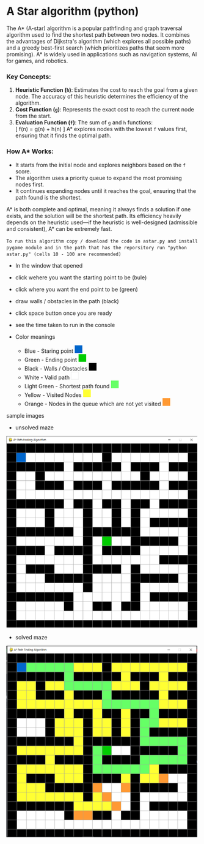 
# A Star algorithm (python)

The A* (A-star) algorithm is a popular pathfinding and graph traversal algorithm used to find the shortest path between two nodes. It combines the advantages of Dijkstra's algorithm (which explores all possible paths) and a greedy best-first search (which prioritizes paths that seem more promising). A* is widely used in applications such as navigation systems, AI for games, and robotics.

### Key Concepts:
1. **Heuristic Function (`h`)**: Estimates the cost to reach the goal from a given node. The accuracy of this heuristic determines the efficiency of the algorithm.
2. **Cost Function (`g`)**: Represents the exact cost to reach the current node from the start.
3. **Evaluation Function (`f`)**: The sum of `g` and `h` functions:  
   \[
   f(n) = g(n) + h(n)
   \]
   A* explores nodes with the lowest `f` values first, ensuring that it finds the optimal path.

### How A* Works:
- It starts from the initial node and explores neighbors based on the `f` score.
- The algorithm uses a priority queue to expand the most promising nodes first.
- It continues expanding nodes until it reaches the goal, ensuring that the path found is the shortest.

A* is both complete and optimal, meaning it always finds a solution if one exists, and the solution will be the shortest path. Its efficiency heavily depends on the heuristic used—if the heuristic is well-designed (admissible and consistent), A* can be extremely fast.


`To run this algorithm copy / download the code in astar.py and install pygame module and in the path that has the reporsitory run "python astar.py" (cells 10 - 100 are recommended)`
 - In the window that opened
 - click wehere you want the starting point to be (bule)
 - click where you want the end point to be (green)
 - draw walls / obstacles in the path (black)
 - click space button once you are ready
 - see the time taken to run in the console

 - Color meanings
    - Blue - Staring point  <img src="https://github.com/kirankumar2079/codebytes/blob/main/astar_search_algo/images/start.png" alt="starting suare" width="20" height="20">
    - Green - Ending point  <img src="https://github.com/kirankumar2079/codebytes/blob/main/astar_search_algo/images/end.png" alt="ending square" width="20" height="20">
    - Black - Walls / Obstacles  <img src="https://github.com/kirankumar2079/codebytes/blob/main/astar_search_algo/images/wall.png" alt="Wall squares" width="20" height="20">
    - White - Valid path  <img src="https://github.com/kirankumar2079/codebytes/blob/main/astar_search_algo/images/valid.png" alt="valid square" width="20" height="20">
    - Light Green - Shortest path found  <img src="https://github.com/kirankumar2079/codebytes/blob/main/astar_search_algo/images/path.png" alt="path square" width="20" height="20">
    - Yellow - Visited Nodes  <img src="https://github.com/kirankumar2079/codebytes/blob/main/astar_search_algo/images/visited.png" alt="visited squares" width="20" height="20">
    - Orange - Nodes in the queue which are not yet visited  <img src="https://github.com/kirankumar2079/codebytes/blob/main/astar_search_algo/images/queued.png" alt="queued squares" width="20" height="20">


 sample images
 - unsolved maze
 <img src="https://github.com/kirankumar2079/codebytes/blob/main/astar_search_algo/images/maze1.png" alt="Unsolved Maze" width="500" height="500">

  - solved maze
 <img src="https://github.com/kirankumar2079/codebytes/blob/main/astar_search_algo/images/solution1.png" alt="Solved Maze" width="500" height="500">


